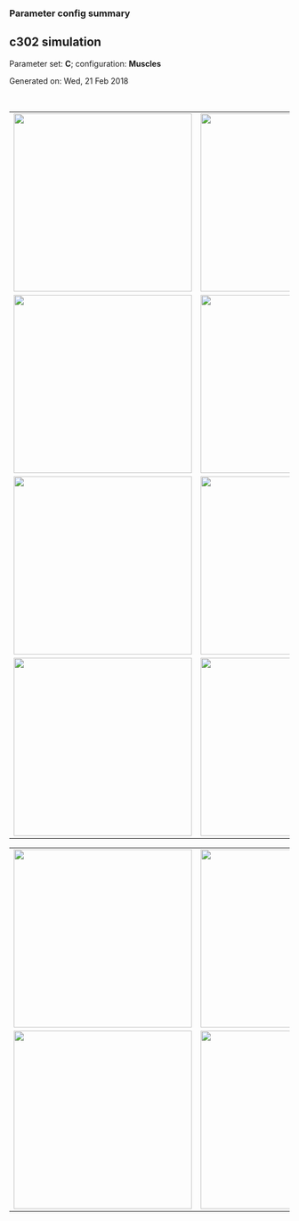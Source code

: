 ### Parameter config summary 
<h2>c302 simulation</h2>
<p>Parameter set: <b>C</b>; configuration: <b>Muscles</b></p>
<p>Generated on: Wed, 21 Feb 2018</p><br/>
<table>

<tr>
  <td><a href="images/neurons_C_Muscles.png"><img alt=" " src="images/neurons_C_Muscles.png" height="320"/></a></td>
  <td><a href="images/traces_neuron_Muscles_C.png"><img alt=" " src="images/traces_neuron_Muscles_C.png" height="320"/></a></td>
</tr>

<tr>
  <td><a href="images/neuron_activity_C_Muscles.png"><img alt=" " src="images/neuron_activity_C_Muscles.png" height="320"/></a></td>
  <td><a href="images/traces_neuron_activity_Muscles_C.png"><img alt=" " src="images/traces_neuron_activity_Muscles_C.png" height="320"/></a></td>
</tr>

<tr>
  <td><a href="images/muscles_C_Muscles.png"><img alt=" " src="images/muscles_C_Muscles.png" height="320"/></a></td>
  <td><a href="images/traces_muscles_Muscles_C.png"><img alt=" " src="images/traces_muscles_Muscles_C.png" height="320"/></a></td>
</tr>

<tr>
  <td><a href="images/muscle_activity_C_Muscles.png"><img alt=" " src="images/muscle_activity_C_Muscles.png" height="320"/></a></td>
  <td><a href="images/traces_muscles_activity_Muscles_C.png"><img alt=" " src="images/traces_muscles_activity_Muscles_C.png" height="320"/></a></td>
</tr>
</table>
<table>

<tr><td><a href="images/c302_C_Muscles_exc_to_neurons.png"><img alt=" " src="images/c302_C_Muscles_exc_to_neurons.png" height="320"/></a></td>

  <td><a href="images/c302_C_Muscles_inh_to_neurons.png"><img alt=" " src="images/c302_C_Muscles_inh_to_neurons.png" height="320"/></a></td>

  <td><a href="images/c302_C_Muscles_elec_neurons_neurons.png"><img alt=" " src="images/c302_C_Muscles_elec_neurons_neurons.png" height="320"/></a></td></tr>

<tr><td><a href="images/c302_C_Muscles_exc_to_muscles.png"><img alt=" " src="images/c302_C_Muscles_exc_to_muscles.png" height="320"/></a></td>

  <td><a href="images/c302_C_Muscles_inh_to_muscles.png"><img alt=" " src="images/c302_C_Muscles_inh_to_muscles.png" height="320"/></a></td></tr>
</table>
